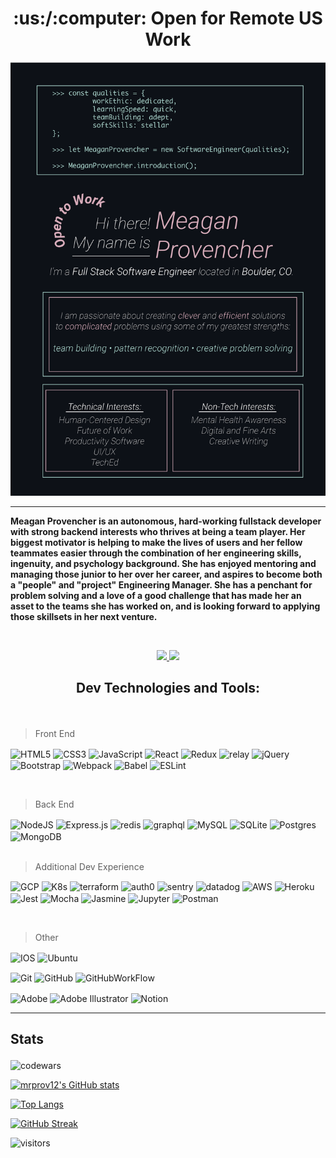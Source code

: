 <h1 align=center>
:us:/:computer: Open for Remote US Work
</h1>

![](/imgs/updated-03.png)


___

**Meagan Provencher is an autonomous, hard-working fullstack developer with strong backend interests who thrives at being a team player. Her biggest motivator is helping to make the lives of users and her fellow teammates easier through the combination of her engineering skills, ingenuity, and psychology background. She has enjoyed mentoring and managing those junior to her over her career, and aspires to become both a "people" and "project" Engineering Manager. She has a penchant for problem solving and a love of a good challenge that has made her an asset to the teams she has worked on, and is looking forward to applying those skillsets in her next venture.**

<br />  
<p align="center">
<!-- Linked In Contact -->
<a href="https://www.linkedin.com/in/meaganprovencher/" target="_blank">
  <img src="https://img.shields.io/badge/-mrprov12-blue?style=for-the-badge&logo=Linkedin&logoColor=white"/>
</a>

<!-- Email -->
<a href="mailto:meaganprovencher@gmail.com">
  <img src="https://img.shields.io/badge/EMAIL-meaganprovencher@gmail.com-0F2DD9?style=for-the-badge"/>
</a>

</p>


## <p align=center>Dev Technologies and Tools:</p>
<br/>


> Front End  <br/>
<!-- html5 -->
<p>
<img align="center" alt="HTML5" src="https://img.shields.io/badge/html5-%23E34F26.svg?style=for-the-badge&logo=html5&logoColor=white"/>

<!-- Css3 -->
<img align="center" alt="CSS3" src="https://img.shields.io/badge/css3-%231572B6.svg?style=for-the-badge&logo=css3&logoColor=white"/>

<!-- js -->
<img align="center" alt="JavaScript" src="https://img.shields.io/badge/javascript-%23323330.svg?style=for-the-badge&logo=javascript&logoColor=%23F7DF1E"/>

<!-- React -->
<img align="center" alt="React" src="https://img.shields.io/badge/react-%2320232a.svg?style=for-the-badge&logo=react&logoColor=%2361DAFB"/>

<!-- redux -->
<img align="center" alt="Redux" src="https://img.shields.io/badge/redux-%23593d88.svg?style=for-the-badge&logo=redux&logoColor=white"/>

<!-- relay  -->
<img align="center" alt="relay" src="https://img.shields.io/badge/relay-%23C21325.svg?style=for-the-badge&logo=relay&logoColor=white"/>

<!-- Jquery -->
<img align="center" alt="jQuery" src="https://img.shields.io/badge/jquery-%230769AD.svg?style=for-the-badge&logo=jquery&logoColor=white"/>

<!-- bootstrap -->
<img align="center" alt="Bootstrap" src="https://img.shields.io/badge/bootstrap-%23563D7C.svg?style=for-the-badge&logo=bootstrap&logoColor=white"/>

<!-- webpack -->
<img align="center" align="left" alt="Webpack" src="https://img.shields.io/badge/webpack-%238DD6F9.svg?style=for-the-badge&logo=webpack&logoColor=black" />

<!-- babel -->
<img align="center" alt="Babel" src="https://img.shields.io/badge/Babel-F9DC3e?style=for-the-badge&logo=babel&logoColor=black" />

<!-- es lint -->
<img align="center" alt="ESLint" src="https://img.shields.io/badge/ESLint-4B3263?style=for-the-badge&logo=eslint&logoColor=white" />
</p>
<br/>

  
  
> Back End 
<p>
  
<!-- Nodejs -->
<img align="center" alt="NodeJS" src="https://img.shields.io/badge/node.js-%2343853D.svg?style=for-the-badge&logo=node-dot-js&logoColor=white"/>

<!-- express -->
<img align="center" alt="Express.js" src="https://img.shields.io/badge/express.js-%23404d59.svg?style=for-the-badge&logo=express&logoColor=%2361DAFB"/>

<!-- redis  -->
<img align="center" alt="redis" src="https://img.shields.io/badge/redis-%23C21325.svg?style=for-the-badge&logo=redis&logoColor=white"/>

<!-- graphQL  -->
<img align="center" alt="graphql" src="https://img.shields.io/badge/graphql-%e535ab.svg?style=for-the-badge&logo=graphql&logoColor=white"/>

<!--  mysql -->
<img align="center" alt="MySQL" src="https://img.shields.io/badge/mysql-%2300f.svg?style=for-the-badge&logo=mysql&logoColor=white"/>

<!-- SQlite -->
<img align="center" alt="SQLite" src ="https://img.shields.io/badge/sqlite-%2307405e.svg?style=for-the-badge&logo=sqlite&logoColor=white"/>

<!--  postgresql -->
<img align="center" alt="Postgres" src ="https://img.shields.io/badge/postgres-%23316192.svg?style=for-the-badge&logo=postgresql&logoColor=white"/>

<!-- mongodb -->
<img align="center" alt="MongoDB" src ="https://img.shields.io/badge/MongoDB-%234ea94b.svg?style=for-the-badge&logo=mongodb&logoColor=white"/>
<br/>
  <br/>

</p>

> Additional Dev Experience
<p>
<!-- GCP  -->
<img align="center" alt="GCP" src="https://img.shields.io/badge/GCP-%23FF9900.svg?style=for-the-badge&logo=google&logoColor=white"/>

<!-- K8s  -->
<img align="center" alt="K8s" src="https://img.shields.io/badge/Kubernetes-%23C21325.svg?style=for-the-badge&logo=k8s&logoColor=white"/>

<!-- Terraform  -->
<img align="center" alt="terraform" src="https://img.shields.io/badge/Terraform-%23F37626.svg?style=for-the-badge&logo=terraform&logoColor=white"/>

<!-- Auth0  -->
<img align="center" alt="auth0" src="https://img.shields.io/badge/auth0-%23430098.svg?style=for-the-badge&logo=auth0&logoColor=white"/>

<!-- Sentry  -->
<img align="center" alt="sentry" src="https://img.shields.io/badge/sentry-%23C21325.svg?style=for-the-badge&logo=sentry&logoColor=white"/>

<!-- DataDog  -->
<img align="center" alt="datadog" src="https://img.shields.io/badge/datadog-%23430098.svg?style=for-the-badge&logo=datadog&logoColor=white"/>

<!-- AWS  -->
<img align="center" alt="AWS" src="https://img.shields.io/badge/AWS-%23FF9900.svg?style=for-the-badge&logo=amazon-aws&logoColor=white"/>

<!-- heroku -->
<img align="center" alt="Heroku" src="https://img.shields.io/badge/heroku-%23430098.svg?style=for-the-badge&logo=heroku&logoColor=white"/>

<!-- jest -->
<img align="center" alt="Jest" src="https://img.shields.io/badge/-jest-%23C21325?style=for-the-badge&logo=jest&logoColor=white"/>

<!-- mocha -->
<img align="center" alt="Mocha" src="https://img.shields.io/badge/-mocha-%238D6748?style=for-the-badge&logo=mocha&logoColor=white"/>

<!-- jasmine -->
<img align="center" alt="Jasmine" src="https://img.shields.io/badge/-Jasmine-%238A4182?style=for-the-badge&logo=Jasmine&logoColor=white"/>

<!-- jupyter -->
<img align="center" alt="Jupyter" src="https://img.shields.io/badge/Jupyter-%23F37626.svg?style=for-the-badge&logo=Jupyter&logoColor=white" />

<!-- postman -->
<img align="center" alt="Postman" src="https://img.shields.io/badge/Postman-FF6C37?style=for-the-badge&logo=postman&logoColor=red" />
</p>
<br/>

> Other   
<!-- mac -->
<p>
<img align="center" alt="IOS" src="https://img.shields.io/badge/iOS-000000?style=for-the-badge&logo=ios&logoColor=white">
<!-- ubuntu -->
<img align="center" alt="Ubuntu" src="https://img.shields.io/badge/Ubuntu-E95420?style=for-the-badge&logo=ubuntu&logoColor=white" />
  </p>
<p>
<!-- Git -->
<img align="center" alt="Git" src="https://img.shields.io/badge/git-%23F05033.svg?style=for-the-badge&logo=git&logoColor=white"/>

<!-- Github -->
<img align="center" alt="GitHub" src="https://img.shields.io/badge/github-%23121011.svg?style=for-the-badge&logo=github&logoColor=white"/>

<!-- Github workflows -->
<img align="center" alt="GitHubWorkFlow" src="https://img.shields.io/badge/github-%23121011.svg?style=for-the-badge&logo=github&logoColor=white"/>

<br/>
  </p>
<p>
<!-- adobe -->
<img align="center" alt="Adobe" src="https://img.shields.io/badge/adobe-%23FF0000.svg?style=for-the-badge&logo=adobe&logoColor=white"/>

<!-- illustrator -->
<img align="center" alt="Adobe Illustrator" src="https://img.shields.io/badge/adobeillustrator-%23FF9A00.svg?style=for-the-badge&logo=adobeillustrator&logoColor=white"/>

<!-- notion  -->
<img align="center" alt="Notion" src="https://img.shields.io/badge/Notion-%23000000.svg?style=for-the-badge&logo=notion&logoColor=white"/>
</p>


___

## <p algin="center">Stats
  
  ![codewars](https://www.codewars.com/users/kirisuna/badges/large)

[![mrprov12's GitHub stats](https://github-readme-stats.vercel.app/api?username=mrprov12&show_icons=true&theme=dark)](https://github.com/mrprov12/github-readme-stats)

[![Top Langs](https://github-readme-stats.vercel.app/api/top-langs/?username=mrprov12&layout=compact&theme=dark)](https://github.com/mrprov12/github-readme-stats)

[![GitHub Streak](https://github-readme-streak-stats.herokuapp.com/?user=mrprov12)](https://git.io/streak-stats)



<!-- Visitors badge -->
![visitors](https://visitor-badge.glitch.me/badge?page_id=mrprov12.mrprov12)

</p>
